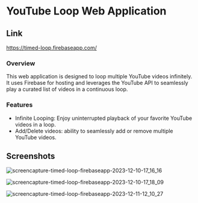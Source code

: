 
# YouTube Loop Web Application

## Link
https://timed-loop.firebaseapp.com/

### Overview
This web application is designed to loop multiple YouTube videos infinitely. It uses Firebase for hosting and leverages the YouTube API to seamlessly play a curated list of videos in a continuous loop.

### Features
- Infinite Looping: Enjoy uninterrupted playback of your favorite YouTube videos in a loop.
- Add/Delete videos: ability to seamlessly add or remove multiple YouTube videos.

## Screenshots
![screencapture-timed-loop-firebaseapp-2023-12-10-17_16_16](https://github.com/oroorro/youtube--loop/assets/125522402/01ee0f2f-afb8-440c-bfb3-0205561b05a6)

![screencapture-timed-loop-firebaseapp-2023-12-10-17_18_09](https://github.com/oroorro/youtube--loop/assets/125522402/46a33b78-bfd7-4411-b8b2-755f6dee1566)

![screencapture-timed-loop-firebaseapp-2023-12-11-12_10_27](https://github.com/oroorro/youtube--loop/assets/125522402/f837588e-b89f-4e0b-8bb1-f1dd5dd52f72)

